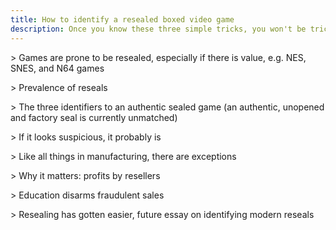 ```yaml
---
title: How to identify a resealed boxed video game
description: Once you know these three simple tricks, you won't be tricked by reseals again
---
```

\> Games are prone to be resealed, especially if there is value, e.g. NES, SNES, and N64 games

\> Prevalence of reseals

\> The three identifiers to an authentic sealed game (an authentic, unopened and factory seal is currently unmatched)

\> If it looks suspicious, it probably is

\> Like all things in manufacturing, there are exceptions

\> Why it matters: profits by resellers

\> Education disarms fraudulent sales

\> Resealing has gotten easier, future essay on identifying modern reseals
